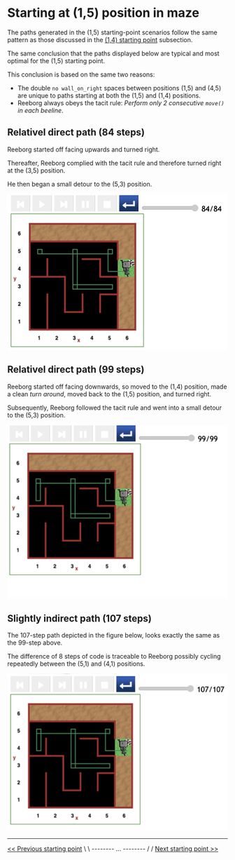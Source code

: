 # Starting at (1,5) position in maze

The paths generated in the (1,5) starting-point scenarios follow the same pattern as those discussed in the [(1,4) starting point](<starting-at-(1,4)-position.md>) subsection.

The same conclusion that the paths displayed below are typical and most optimal for the (1,5) starting point.

This conclusion is based on the same two reasons:

- The double `no wall_on_right` spaces between positions (1,5) and (4,5) are unique to paths starting at both the (1,5) and (1,4) positions.
- Reeborg always obeys the tacit rule: _Perform only 2 consecutive `move()` in each beeline_.

## Relativel direct path (84 steps)

Reeborg started off facing upwards and turned right.

Thereafter, Reeborg complied with the tacit rule and therefore turned right at the (3,5) position.

He then began a small detour to the (5,3) position.

![Figure: ...](../img/start-at-1-5/start@-1,5-not-direct-manouvre-84.png)

## Relativel direct path (99 steps)

Reeborg started off facing downwards, so moved to the (1,4) position, made a clean _turn around_, moved back to the (1,5) position, and turned right.

Subsequently, Reeborg followed the tacit rule and went into a small detour to the (5,3) position.

![Figure: ...](../img/start-at-1-5/start@-1,5-not-direct-manouvre-99.png)

## Slightly indirect path (107 steps)

The 107-step path depicted in the figure below, looks exactly the same as the 99-step above.

The difference of 8 steps of code is traceable to Reeborg possibly cycling repeatedly between the (5,1) and (4,1) positions.

![Figure: ...](../img/start-at-1-5/start@-1,5-not-direct-manouvre-107.png)

---

[<< Previous starting point](<starting-at-(1,4)-position.md>) \ \ -------- ... -------- / / [Next starting point >>](<starting-at-(2,5)-position.md>)

<!-- \ \ -------- ... -------- / / [Next >>](minor-bug-1-report.md) -->
